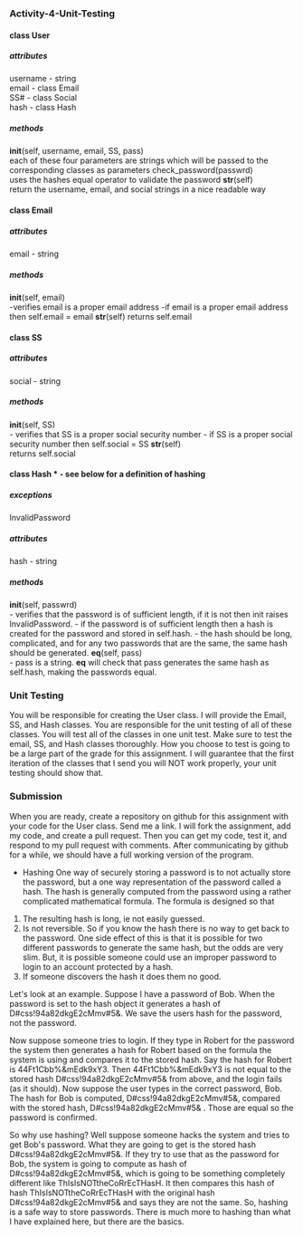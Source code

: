 ### Activity-4-Unit-Testing

#### class User
##### attributes
username - string <br>
email - class Email <br>
SS# - class Social <br>
hash - class Hash <br>
##### methods
__init__(self, username, email, SS, pass) <br>
each of these four parameters are strings which will be passed to the corresponding classes as parameters
check_password(passwrd) <br>
   uses the hashes equal operator to validate the password
__str__(self) <br>
   return the username, email, and social strings in a nice readable way
   
#### class Email
##### attributes
email - string
##### methods
__init__(self, email) <br>
    -verifies email is a proper email address
    -if email is a proper email address then self.email = email
__str__(self)
    returns self.email
 
#### class SS
##### attributes
social - string
##### methods
__init__(self, SS) <br>
    - verifies that SS is a proper social security number
    - if SS is a proper social security number then self.social = SS
__str__(self) <br>
   returns self.social

#### class Hash * - see below for a definition of hashing
##### exceptions
InvalidPassword
##### attributes
hash - string
##### methods
__init__(self, passwrd) <br>
    - verifies that the password is of sufficient length, if it is not then init raises InvalidPassword.
    - if the password is of sufficient length then a hash is created for the password and stored in self.hash.
    - the hash should be long, complicated, and for any two passwords that are the same, the same hash should be generated.
__eq__(self, pass) <br>
    - pass is a string. __eq__ will check that pass generates the same hash as self.hash, making the passwords equal.
    
### Unit Testing
You will be responsible for creating the User class. I will provide the  Email, SS, and Hash classes. You are responsible for the
unit testing of all of these classes. You will test all of the classes in one unit test. Make sure to test the email, SS, and 
Hash classes thoroughly. How you choose to test is going to be a large part of the grade for this assignment. I will guarantee 
that the first iteration of the classes that I send you will NOT work properly, your unit testing should show that.

### Submission
When you are ready, create a repository on github for this assignment with your code for the User class. Send me a link. I will fork the assignment, add my code, and
create a pull request. Then you can get my code, test it, and respond to my pull request with comments. After communicating by 
github for a while, we should have a full working version of the program.
       
* Hashing
One way of securely storing a password is to not actually store the password, but a one way representation of the password called a 
hash. The hash is generally computed from the password using a rather complicated mathematical formula. The formula is designed so
that
1. The resulting hash is long, ie not easily guessed.
2. Is not reversible. So if you know the hash there is no way to get back to the password. One side effect of this is that it is
possible for two different passwords to generate the same hash, but the odds are very slim. But, it is possible someone could use
an improper password to login to an account protected by a hash.
3. If someone discovers the hash it does them no good.

Let's look at an example. Suppose I have a password of Bob. When the password is set to the hash object it generates a hash of 
D#css!94a82dkgE2cMmv#5&. We save the users hash for the password, not the password.

Now suppose someone tries to login. If they type in Robert for the password the system then generates a hash for Robert based on 
the formula the system is using and compares it to the stored hash. Say the hash for Robert is 44Ft1Cbb%&mEdk9xY3. Then 44Ft1Cbb%&mEdk9xY3
is not equal to the stored hash D#css!94a82dkgE2cMmv#5& from above, and the login fails (as it should). Now suppose the user types
in the correct password, Bob. The hash for Bob is computed, D#css!94a82dkgE2cMmv#5&, compared with the stored hash, D#css!94a82dkgE2cMmv#5&
. Those are equal so the password is confirmed.

So why use hashing? Well suppose someone hacks the system and tries to get Bob's password. What they are going to get is the stored
hash D#css!94a82dkgE2cMmv#5&. If they try to use that as the password for Bob, the system is going to compute as hash of
D#css!94a82dkgE2cMmv#5&, which is going to be something completely different like ThIsIsNOTtheCoRrEcTHasH. It then compares this 
hash of hash ThIsIsNOTtheCoRrEcTHasH with the original hash D#css!94a82dkgE2cMmv#5& and says they are not the same. So, hashing is 
a safe way to store passwords. There is much more to hashing than what I have explained here, but there are the basics.




